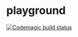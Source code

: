 # playground
[![Codemagic build status](https://api.codemagic.io/apps/60a51a5925363f2d7099679c/60a51a5925363f2d7099679b/status_badge.svg)](https://codemagic.io/apps/60a51a5925363f2d7099679c/60a51a5925363f2d7099679b/latest_build)